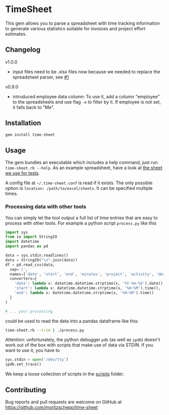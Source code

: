 # TimeSheet

This gem allows you to parse a spreadsheet with time tracking information to
generate various statistics suitable for invoices and project effort estimates.

## Changelog

v1.0.0

* input files need to be .xlsx files now because we needed to replace the
  spreadsheet parser, see [#1](https://github.com/moritzschepp/time-sheet/issues/1)

v0.9.0

* introduced employee data column: To use it, add a column "employee" to the
  spreadsheets and use flag `-e` to filter by it. If employee is not set, it
  falls back to "Me".

## Installation

```bash
gem install time-sheet
```

## Usage

The gem bundles an executable which includes a help command, just run
`time-sheet.rb --help`. As an example spreadsheet, have a look at
[the sheet we use for tests](https://github.com/moritzschepp/time-sheet/raw/master/spec/data/time_log.xls).

A config file at `~/.time-sheet.conf` is read if it exists. The only possible
option is `location: /path/to/excel/sheets`. It can be specified multiple times.

### Processing data with other tools

You can simply let the tool output a full list of time entries that are easy to
process with other tools. For example a python script `process.py` like this

~~~python
import sys
from io import StringIO
import datetime
import pandas as pd

data = sys.stdin.readlines()
data = StringIO("\n".join(data))
df = pd.read_csv(data,
  sep='|',
  names=['date', 'start', 'end', 'minutes', 'project', 'activity', 'description'],
  converters={
    'date': lambda x: datetime.datetime.strptime(x, '%Y-%m-%d').date(),
    'start': lambda x: datetime.datetime.strptime(x, '%H:%M').time(),
    'end': lambda x: datetime.datetime.strptime(x, '%H:%M').time()
  }
)

# ... your processing
~~~

could be used to read the data into a pandas dataframe like this:

~~~bash
time-sheet.rb --trim | ./process.py
~~~

Attention: unfortunately, the python debugger `pdb` (as well as `ipdb`) doesn't
work out of the box with scripts that make use of data via STDIN. If you want to
use it, you have to

~~~python
sys.stdin = open('/dev/tty')
ipdb.set_trace()
~~~

We keep a loose collection of scripts in the
[scripts](https://github.com/moritzschepp/time-sheet/tree/master/scripts)
folder.

## Contributing

Bug reports and pull requests are welcome on GitHub at https://github.com/moritzschepp/time-sheet
